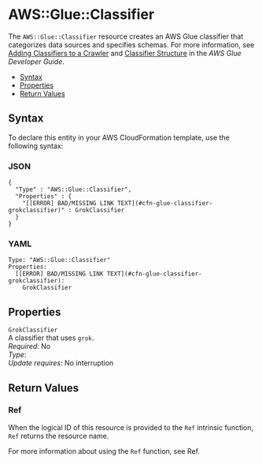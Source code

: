 # AWS::Glue::Classifier<a name="aws-resource-glue-classifier"></a>

The `AWS::Glue::Classifier` resource creates an AWS Glue classifier that categorizes data sources and specifies schemas\. For more information, see [Adding Classifiers to a Crawler](http://docs.aws.amazon.com/glue/latest/dg/add-classifier.html) and [Classifier Structure](http://docs.aws.amazon.com/glue/latest/dg/aws-glue-api-crawler-classifiers.html#aws-glue-api-crawler-classifiers-Classifier) in the *AWS Glue Developer Guide*\. 


+ [Syntax](#aws-resource-glue-classifier-syntax)
+ [Properties](#aws-resource-glue-classifier-properties)
+ [Return Values](#aws-resource-glue-classifier-returnvalues)

## Syntax<a name="aws-resource-glue-classifier-syntax"></a>

To declare this entity in your AWS CloudFormation template, use the following syntax:

### JSON<a name="aws-resource-glue-classifier-syntax.json"></a>

```
{
  "Type" : "AWS::Glue::Classifier",
  "Properties" : {
    "[[ERROR] BAD/MISSING LINK TEXT](#cfn-glue-classifier-grokclassifier)" : GrokClassifier
  }
}
```

### YAML<a name="aws-resource-glue-classifier-syntax.yaml"></a>

```
Type: "AWS::Glue::Classifier"
Properties:
  [[ERROR] BAD/MISSING LINK TEXT](#cfn-glue-classifier-grokclassifier): 
    GrokClassifier
```

## Properties<a name="aws-resource-glue-classifier-properties"></a>

`GrokClassifier`  
A classifier that uses `grok`\.  
 *Required*: No  
 *Type*:   
 *Update requires*: No interruption 

## Return Values<a name="aws-resource-glue-classifier-returnvalues"></a>

### Ref<a name="w3ab2c21c10d654c10b3"></a>

When the logical ID of this resource is provided to the `Ref` intrinsic function, `Ref` returns the resource name\.

For more information about using the `Ref` function, see Ref\. 
